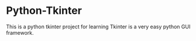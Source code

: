 # Python-Tkinter
This is a python tkinter project for learning
Tkinter is a very easy python GUI framework.
